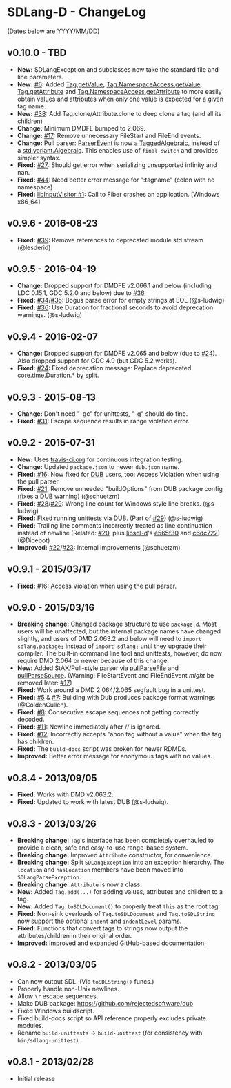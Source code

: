SDLang-D - ChangeLog
====================

(Dates below are YYYY/MM/DD)

v0.10.0 - TBD
---------------------
- **New:** SDLangException and subclasses now take the standard file and line parameters.
- **New:** [#6](https://github.com/Abscissa/SDLang-D/issues/6): Added [Tag.getValue](http://semitwist.com/sdlang-d/sdlang/ast/Tag.getValue.html), [Tag.NamespaceAccess.getValue](http://semitwist.com/sdlang-d/sdlang/ast/Tag.NamespaceAccess.getValue.html), [Tag.getAttribute](http://semitwist.com/sdlang-d/sdlang/ast/Tag.getAttribute.html) and [Tag.NamespaceAccess.getAttribute](http://semitwist.com/sdlang-d/sdlang/ast/Tag.NamespaceAccess.getAttribute.html) to more easily obtain values and attributes when only one value is expected for a given tag name.
- **New:** [#38](https://github.com/Abscissa/SDLang-D/issues/38): Add Tag.clone/Attribute.clone to deep clone a tag (and all its children)
- **Change:** Minimum DMDFE bumped to 2.069.
- **Change:** [#17](https://github.com/Abscissa/SDLang-D/issues/17): Remove unnecessary FileStart and FileEnd events.
- **Change:** Pull parser: [ParserEvent](http://semitwist.com/sdlang-d/sdlang/parser/ParserEvent.html) is now a [TaggedAlgebraic](https://github.com/s-ludwig/taggedalgebraic), instead of a [std.variant.Algebraic](http://dlang.org/phobos/std_variant.html#.Algebraic). This enables use of `final switch` and provides simpler syntax.
- **Fixed:** [#27](https://github.com/Abscissa/SDLang-D/issues/27): Should get error when serializing unsupported infinity and nan.
- **Fixed:** [#44](https://github.com/Abscissa/SDLang-D/issues/44): Need better error message for ":tagname" (colon with no namespace) 
- **Fixed:** [libInputVisitor #1](https://github.com/Abscissa/libInputVisitor/issues/1): Call to Fiber crashes an application. [Windows x86_64]

v0.9.6 - 2016-08-23
---------------------
- **Fixed:** [#39](https://github.com/Abscissa/SDLang-D/pull/39): Remove references to deprecated module std.stream (@lesderid)

v0.9.5 - 2016-04-19
---------------------
- **Change:** Dropped support for DMDFE v2.066.1 and below (including LDC 0.15.1, GDC 5.2.0 and below) due to [#36](https://github.com/Abscissa/SDLang-D/pull/36).
- **Fixed:** [#34](https://github.com/Abscissa/SDLang-D/issues/34)/[#35](https://github.com/Abscissa/SDLang-D/pull/35): Bogus parse error for empty strings at EOL (@s-ludwig)
- **Fixed:** [#36](https://github.com/Abscissa/SDLang-D/pull/36): Use Duration for fractional seconds to avoid deprecation warnings. (@s-ludwig)

v0.9.4 - 2016-02-07
---------------------
- **Change:** Dropped support for DMDFE v2.065 and below (due to [#24](https://github.com/Abscissa/SDLang-D/pull/24)). Also dropped support for GDC 4.9 (but GDC 5.2 works).
- **Fixed:** [#24](https://github.com/Abscissa/SDLang-D/pull/24): Fixed deprecation message: Replace deprecated core.time.Duration.* by split.

v0.9.3 - 2015-08-13
---------------------
- **Change:** Don't need "-gc" for unittests, "-g" should do fine.
- **Fixed:** [#31](https://github.com/Abscissa/SDLang-D/issues/31): Escape sequence results in range violation error.

v0.9.2 - 2015-07-31
---------------------
- **New:** Uses [travis-ci.org](https://travis-ci.org) for continuous integration testing.
- **Change:** Updated ```package.json``` to newer ```dub.json``` name.
- **Fixed:** [#16](https://github.com/Abscissa/SDLang-D/issues/16): Now fixed for [DUB](http://code.dlang.org/getting_started) users, too: Access Violation when using the pull parser.
- **Fixed:** [#21](https://github.com/Abscissa/SDLang-D/issues/21): Remove unneeded "buildOptions" from DUB package config (fixes a DUB warning) (@schuetzm)
- **Fixed:** [#28](https://github.com/Abscissa/SDLang-D/issues/28)/[#29](https://github.com/Abscissa/SDLang-D/issues/29): Wrong line count for Windows style line breaks. (@s-ludwig)
- **Fixed:** Fixed running unittests via DUB. (Part of [#29](https://github.com/Abscissa/SDLang-D/issues/29)) (@s-ludwig)
- **Fixed:** Trailing line comments incorrectly treated as line continuation instead of newline (Related: [#20](https://github.com/Abscissa/SDLang-D/issues/20), plus [libsdl-d](https://github.com/Dicebot/libsdl-d)'s [e565f30](https://github.com/Dicebot/libsdl-d/commit/e565f302a60585cd25a8443a0439c8aec18f2515) and [c6dc722](https://github.com/Dicebot/libsdl-d/commit/c6dc72284c93a8e42ec0d9db6803e226358d5022)) (@Dicebot)
- **Improved:** [#22](https://github.com/Abscissa/SDLang-D/issues/22)/[#23](https://github.com/Abscissa/SDLang-D/issues/23): Internal improvements (@schuetzm)

v0.9.1 - 2015/03/17
---------------------
- **Fixed:** [#16](https://github.com/Abscissa/SDLang-D/issues/16): Access Violation when using the pull parser.

v0.9.0 - 2015/03/16
---------------------
- **Breaking change:** Changed package structure to use ```package.d```. Most users will be unaffected, but the internal package names have changed slightly, and users of DMD 2.063.2 and below will need to ```import sdlang.package;``` instead of ```import sdlang;``` until they upgrade their compiler. The built-in command line tool and unittests, however, do now require DMD 2.064 or newer because of this change.
- **New:** Added StAX/Pull-style parser via [pullParseFile](http://semitwist.com/sdlang-d/sdlang/parser/pullParseFile.html) and  [pullParseSource](http://semitwist.com/sdlang-d/sdlang/parser/pullParseSource.html). (Warning: FileStartEvent and FileEndEvent *might* be removed later: [#17](https://github.com/Abscissa/SDLang-D/issues/17))
- **Fixed:** Work around a DMD 2.064/2.065 segfault bug in a unittest.
- **Fixed:** [#5](https://github.com/Abscissa/SDLang-D/issues/5) & [#7](https://github.com/Abscissa/SDLang-D/issues/7): Building with Dub produces package format warnings (@ColdenCullen).
- **Fixed:** [#8](https://github.com/Abscissa/SDLang-D/issues/8): Consecutive escape sequences not getting correctly decoded.
- **Fixed:** [#11](https://github.com/Abscissa/SDLang-D/issues/11): Newline immediately after // is ignored.
- **Fixed:** [#12](https://github.com/Abscissa/SDLang-D/issues/12): Incorrectly accepts "anon tag without a value" when the tag has children.
- **Fixed:** The ```build-docs``` script was broken for newer RDMDs.
- **Improved:** Better error message for anonymous tags with no values.

v0.8.4 - 2013/09/05
---------------------
- **Fixed:** Works with DMD v2.063.2.
- **Fixed:** Updated to work with latest DUB (@s-ludwig).

v0.8.3 - 2013/03/26
---------------------
- **Breaking change:** ```Tag```'s interface has been completely overhauled to provide a clean, safe and easy-to-use range-based system.
- **Breaking change:** Improved ```Attribute``` constructor, for convenience.
- **Breaking change:** Split ```SDLangException``` into an exception hierarchy. The ```location``` and ```hasLocation``` members have been moved into ```SDLangParseException```.
- **Breaking change:** ```Attribute``` is now a class.
- **New:** Added ```Tag.add(...)``` for adding values, attributes and children to a tag.
- **New:** Added ```Tag.toSDLDocument()``` to properly treat ```this``` as the root tag.
- **Fixed:** Non-sink overloads of ```Tag.toSDLDocument``` and ```Tag.toSDLString``` now support the optional ```indent``` and ```indentLevel``` params.
- **Fixed:** Functions that convert tags to strings now output the attributes/children in their original order.
- **Improved:** Improved and expanded GitHub-based documentation.

v0.8.2 - 2013/03/05
---------------------
- Can now output SDL. (Via ```toSDLString()``` funcs.)
- Properly handle non-Unix newlines.
- Allow ```\r``` escape sequences.
- Make DUB package: <https://github.com/rejectedsoftware/dub>
- Fixed Windows buildscript.
- Fixed build-docs script so API reference properly excludes private modules.
- Rename ```build-unittests``` -> ```build-unittest``` (for consistency with ```bin/sdlang-unittest```).

v0.8.1 - 2013/02/28
---------------------
- Initial release
